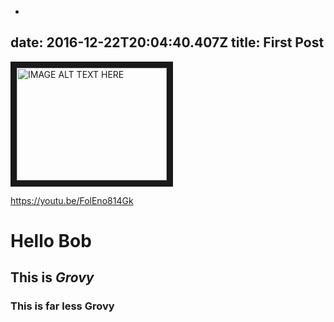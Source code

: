 -
date: 2016-12-22T20:04:40.407Z
title: First Post
---
<a href="https://youtu.be/FolEno814Gk"
target="https://youtu.be/FolEno814Gk"><img src="http://img.youtube.com/vi/YOUTUBE_VIDEO_ID_HERE/0.jpg" 
alt="IMAGE ALT TEXT HERE" width="240" height="180" border="10" /></a>

https://youtu.be/FolEno814Gk

# Hello Bob
## This is *Grovy*
### This is far less **Grovy**
